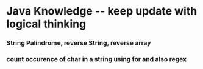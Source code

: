 # Java Knowledge -- keep update with logical thinking

### String Palindrome, reverse String, reverse array

### count occurence of char in a string using for and also regex

